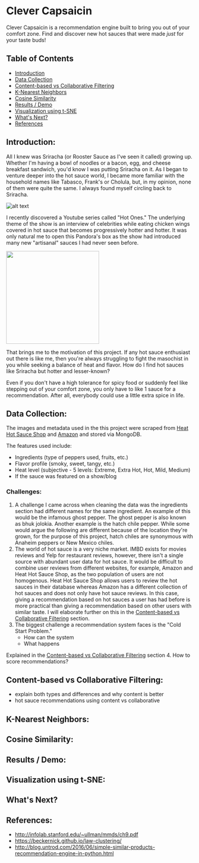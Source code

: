# Clever Capsaicin

Clever Capsaicin is a recommendation engine built to bring you out of your comfort zone. Find and discover new hot sauces that were made *just* for your taste buds!

## Table of Contents

- [Introduction](#introduction)
- [Data Collection](#data-collection)
- [Content-based vs Collaborative Filtering](#content-based-vs-collaborative-filtering)
- [K-Nearest Neighbors](#k-nearest-neighbors)
- [Cosine Similarity](#cosine-similarity)
- [Results / Demo](#results--demo)
- [Visualization using t-SNE](#visualization-using-t-sne)
- [What's Next?](#whats-next)
- [References](#references)

## Introduction:

All I knew was Sriracha (or Rooster Sauce as I've seen it called) growing up. Whether I'm having a bowl of noodles or a bacon, egg, and cheese breakfast sandwich, you'd know I was putting Sriracha on it. As I began to venture deeper into the hot sauce world, I became more familiar with the household names like Tabasco, Frank's or Cholula, but, in my opinion, none of them were quite the same. I always found myself circling back to Sriracha.

![alt text](https://github.com/oookevin53/Clever_Capsaicin/blob/master/images/common_sauces.png "Look familiar?")

I recently discovered a Youtube series called "Hot Ones." The underlying theme of the show is an interview of celebrities while eating chicken wings covered in hot sauce that becomes progressively hotter and hotter. It was only natural me to open this Pandora's box as the show had introduced many new "artisanal" sauces I had never seen before.

<img src="https://github.com/oookevin53/Clever_Capsaicin/blob/master/images/hot_ones.png" width="250" />

That brings me to the motivation of this project. If any hot sauce enthusiast out there is like me, then you're always struggling to fight the masochist in you while seeking a balance of heat and flavor. How do I find hot sauces like Sriracha but hotter and lesser-known?

Even if you don't have a high tolerance for spicy food or suddenly feel like stepping out of your comfort zone, you only have to like 1 sauce for a recommendation. After all, everybody could use a little extra spice in life.

## Data Collection:

The images and metadata used in the this project were scraped from [Heat Hot Sauce Shop](https://heathotsauce.com/) and [Amazon](https://www.amazon.com/) and stored via MongoDB.

The features used include:
- Ingredients (type of peppers used, fruits, etc.)
- Flavor profile (smoky, sweet, tangy, etc.)
- Heat level (subjective - 5 levels: Extreme, Extra Hot, Hot, Mild, Medium)
- If the sauce was featured on a show/blog

### Challenges:

1. A challenge I came across when cleaning the data was the ingredients section had different names for the same ingredient. An example of this would be the infamous ghost pepper. The ghost pepper is also known as bhuk jolokia. Another example is the hatch chile pepper. While some would argue the following are different because of the location they're grown, for the purpose of this project, hatch chiles are synonymous with Anaheim peppers or New Mexico chiles.
2. The world of hot sauce is a very niche market. IMBD exists for movies reviews and Yelp for restaurant reviews, however, there isn't a single source with abundant user data for hot sauce. It would be difficult to combine user reviews from different websites, for example, Amazon and Heat Hot Sauce Shop, as the two population of users are not homogenous. Heat Hot Sauce Shop allows users to review the hot sauces in their database whereas Amazon has a different collection of hot sauces and does not only have hot sauce reviews. In this case, giving a recommendation based on hot sauces a user has had before is more practical than giving a recommendation based on other users with similar taste. I will elaborate further on this in the [Content-based vs Collaborative Filtering](#content-based-vs-collaborative-filtering) section.
3. The biggest challenge a recommendation system faces is the "Cold Start Problem."
    * How can the system
    * What happens

Explained in the [Content-based vs Collaborative Filtering](#content-based-vs-collaborative-filtering) section
4. How to score recommendations?

## Content-based vs Collaborative Filtering:

- explain both types and differences and why content is better
- hot sauce recommendations using content vs collaborative

## K-Nearest Neighbors:



## Cosine Similarity:



## Results / Demo:



## Visualization using t-SNE:



## What's Next?



## References:

- http://infolab.stanford.edu/~ullman/mmds/ch9.pdf
- https://beckernick.github.io/law-clustering/
- http://blog.untrod.com/2016/06/simple-similar-products-recommendation-engine-in-python.html
